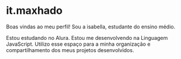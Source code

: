 # it.maxhado
Boas vindas ao meu perfil!
Sou a isabella, estudante do ensino médio.

Estou estudando no Alura.
Estou me desenvolvendo na Linguagem JavaScript.
Utilizo esse espaço para a minha organização e compartilhamento dos meus projetos desenvolvidos.
